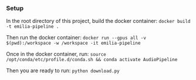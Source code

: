 ### Setup

In the root directory of this project, build the docker container:
`docker build -t emilia-pipeline .`

Then run the docker container:
`docker run --gpus all -v $(pwd):/workspace -w /workspace -it emilia-pipeline`

Once in the docker container, run:
`source /opt/conda/etc/profile.d/conda.sh && conda activate AudioPipeline`

Then you are ready to run:
`python download.py`